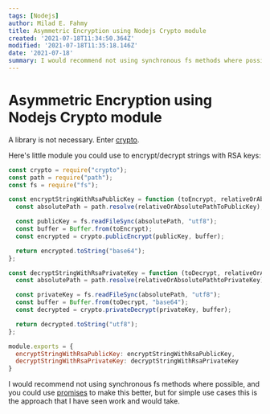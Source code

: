```yaml
---
tags: [Nodejs]
author: Milad E. Fahmy
title: Asymmetric Encryption using Nodejs Crypto module
created: '2021-07-18T11:34:50.364Z'
modified: '2021-07-18T11:35:18.146Z'
date: '2021-07-18'
summary: I would recommend not using synchronous fs methods where possible
---
```


# Asymmetric Encryption using Nodejs Crypto module

A library is not necessary. Enter [crypto](https://nodejs.org/api/crypto.html).

Here's  little module you could use to encrypt/decrypt strings with RSA keys:

```js
const crypto = require("crypto");
const path = require("path");
const fs = require("fs");

const encryptStringWithRsaPublicKey = function (toEncrypt, relativeOrAbsolutePathToPublicKey) {
  const absolutePath = path.resolve(relativeOrAbsolutePathToPublicKey);

  const publicKey = fs.readFileSync(absolutePath, "utf8");
  const buffer = Buffer.from(toEncrypt);
  const encrypted = crypto.publicEncrypt(publicKey, buffer);

  return encrypted.toString("base64");
};

const decryptStringWithRsaPrivateKey = function (toDecrypt, relativeOrAbsolutePathtoPrivateKey) {
  const absolutePath = path.resolve(relativeOrAbsolutePathtoPrivateKey);

  const privateKey = fs.readFileSync(absolutePath, "utf8");
  const buffer = Buffer.from(toDecrypt, "base64");
  const decrypted = crypto.privateDecrypt(privateKey, buffer);

  return decrypted.toString("utf8");
};

module.exports = {
  encryptStringWithRsaPublicKey: encryptStringWithRsaPublicKey,
  decryptStringWithRsaPrivateKey: decryptStringWithRsaPrivateKey
}
```

I would recommend not using synchronous fs methods where possible, and you could use [promises](https://en.wikipedia.org/wiki/Futures_and_promises) to make this better, but for simple use cases this is the approach that I have seen work and would take.